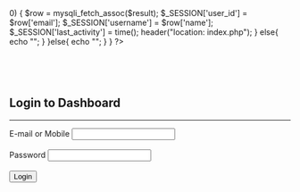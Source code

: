 <?php
include 'db.php';
if (!isset($_SESSION)) {
  session_start();
}
if(isset($_POST['submit'])){

    $uname = mysqli_real_escape_string($con,$_POST['username']);
    $password = mysqli_real_escape_string($con,$_POST['password']);

    $psw = md5($password);

    if (!empty($uname) OR !empty($psw)){

        $sql = "SELECT email, name, mobile, password FROM useradmin WHERE (email = '$uname' OR mobile = '$uname') AND password = '$psw'";

        $result = mysqli_query($con,$sql);
        
        $count = mysqli_num_rows($result);

        if ($count > 0) {
          $row = mysqli_fetch_assoc($result);

            $_SESSION['user_id'] = $row['email'];
            $_SESSION['username'] = $row['name'];
            $_SESSION['last_activity'] = time();

            header("location: index.php");                             
          }
       else{
          echo "<script>
            alert('Invalid Credentials. Try again');
            window.history.back();
          </script>";
        }
    }else{
          echo "<script>
            alert('Email and password must be filled.');
            window.history.back();
          </script>";
        }

}
?>
<!DOCTYPE html>
<html>
<head>
  <meta charset="utf-8">
  <title>Login</title>
  <link rel="icon" href="img/iari-logo.png" type="image/x-icon">
  <!-- Latest compiled and minified CSS -->
<link rel="stylesheet" href="https://maxcdn.bootstrapcdn.com/bootstrap/4.5.2/css/bootstrap.min.css">

<!-- jQuery library -->
<script src="https://ajax.googleapis.com/ajax/libs/jquery/3.5.1/jquery.min.js"></script>

<!-- Popper JS -->
<script src="https://cdnjs.cloudflare.com/ajax/libs/popper.js/1.16.0/umd/popper.min.js"></script>

<!-- Latest compiled JavaScript -->
<script src="https://maxcdn.bootstrapcdn.com/bootstrap/4.5.2/js/bootstrap.min.js"></script>
</head>
<body>
  <div class="container" style="padding-top: 60px;"> 
  <div class="row">
    <div class="col-md-3"></div>
    <div class="col-md-6">   
    <form method="post">      
      <div class="card border border-success">
        <div class="card-header"><h2 class="text text-success">Login to Dashboard</h2></div>
          <hr class="border border-success">
           <div class="card-body">
              <div class="form-group">
                <div class="row">
                  <div class="col-md-12">
                    <label class="text text-success">E-mail or Mobile</strong></label>
                    <input type="text" name="username" class="form-control"  required="required">
                  </div>
                </div>
                <br>
                <div class="row">
                  <div class="col-md-12">
                    <label class="text text-success">Password</label>
                    <input type="password" name="password" class="form-control" required="required">                     
                  </div>
                </div>
                <br>
                <div class="row">
                  <div class="col-md-12">
                    <input type="submit" name="submit" class="btn btn-success form-control" value="Login">
                  </div>
               </div>
             </div>
            </div>
    </form> 
 </div>
<div class="col-md-3"></div>
</div>
</div>
</body>
</html>
